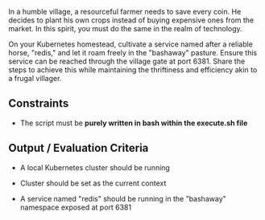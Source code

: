 In a humble village, a resourceful farmer needs to save every coin. He decides to plant his own crops instead of buying expensive ones from the market. In this spirit, you must do the same in the realm of technology.

On your Kubernetes homestead, cultivate a service named after a reliable horse, "redis," and let it roam freely in the "bashaway" pasture. Ensure this service can be reached through the village gate at port 6381. Share the steps to achieve this while maintaining the thriftiness and efficiency akin to a frugal villager.

## Constraints

- The script must be **purely written in bash within the execute.sh file**

## Output / Evaluation Criteria

- A local Kubernetes cluster should be running

- Cluster should be set as the current context

- A service named "redis" should be running in the "bashaway" namespace exposed at port 6381